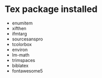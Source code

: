 # Tex package installed

- enumitem
- xifthen
- ifmtarg
- sourcesanspro
- tcolorbox
- environ
- lm-math
- trimspaces
- biblatex
- fontawesome5
